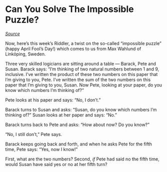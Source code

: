 # Can You Solve The Impossible Puzzle?

*[Source](http://fivethirtyeight.com/features/can-you-solve-the-impossible-puzzle/)*

Now, here’s this week’s Riddler, a twist on the so-called “impossible
puzzle” (happy April Fool’s Day!) which comes to us from Max Wahlund
of Linköping, Sweden.



Three very skilled logicians are sitting around a table — Barack, Pete and
Susan. Barack says: “I’m thinking of two natural numbers between 1 and 9,
inclusive. I’ve written the product of these two numbers on this paper that
I’m giving to you, Pete. I’ve written the sum of the two numbers on this
paper that I’m giving to you, Susan. Now Pete, looking at your paper, do
you know which numbers I’m thinking of?”

Pete looks at his paper and says: “No, I don’t.”

Barack turns to Susan and asks: “Susan, do you know which numbers I’m
thinking of?” Susan looks at her paper and says: “No.”

Barack turns back to Pete and asks: “How about now? Do you know?”

“No, I still don’t,” Pete says.

Barack keeps going back and forth, and when he asks Pete for the fifth time,
Pete says: “Yes, now I know!”

First, what are the two numbers? Second, *if* Pete had said no the fifth time,
would Susan have said yes or no at her fifth turn?
